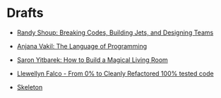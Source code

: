 # Drafts

* [Randy Shoup: Breaking Codes, Building Jets, and Designing Teams](breaking-codes-building-jets-and-designing-teams)
* [Anjana Vakil: The Language of Programming](the-language-of-programming)
* [Saron Yitbarek: How to Build a Magical Living Room](how-to-build-a-magical-living-room)



* [Llewellyn Falco - From 0% to Cleanly Refactored 100% tested code](from-0-to-clean-refactored-100-tested-code)

* [Skeleton](skeleton)

<!--

-->

